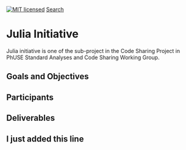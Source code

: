 [![MIT licensed](https://img.shields.io/badge/license-MIT-blue.svg)](https://github.com/phuse-org/phuse-scripts/blob/master/LICENSE.md) 
[Search](https://github.com/search/advanced)

# Julia Initiative 

Julia initiative is one of the sub-project in the Code Sharing Project in 
PhUSE Standard Analyses and Code Sharing Working Group.

## Goals and Objectives

## Participants


## Deliverables


## I just added this line
